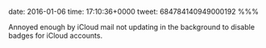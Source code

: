 date: 2016-01-06
time: 17:10:36+0000
tweet: 684784140949000192
%%%

Annoyed enough by iCloud mail not updating in the background to disable badges for iCloud accounts.
